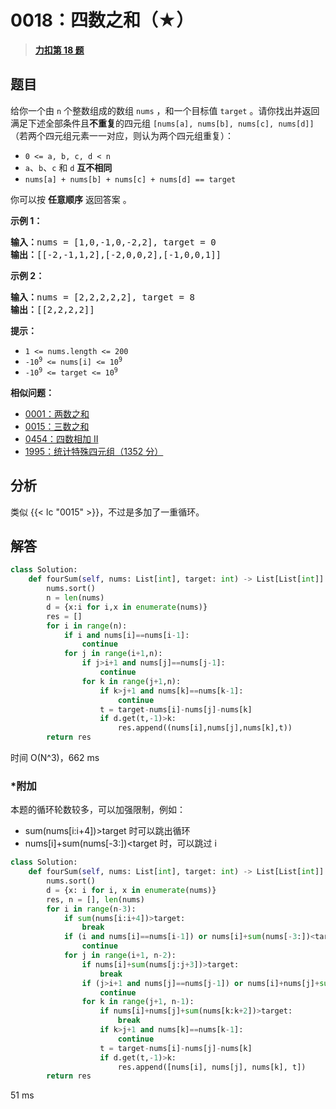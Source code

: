 # 0018：四数之和（★）


> <u>**[力扣第 18 题](https://leetcode.cn/problems/4sum/)**</u>

## 题目

<p>给你一个由 <code>n</code> 个整数组成的数组 <code>nums</code> ，和一个目标值 <code>target</code> 。请你找出并返回满足下述全部条件且<strong>不重复</strong>的四元组 <code>[nums[a], nums[b], nums[c], nums[d]]</code> （若两个四元组元素一一对应，则认为两个四元组重复）：</p>

<ul>
<li><code>0 &lt;= a, b, c, d &lt; n</code></li>
<li><code>a</code>、<code>b</code>、<code>c</code> 和 <code>d</code> <strong>互不相同</strong></li>
<li><code>nums[a] + nums[b] + nums[c] + nums[d] == target</code></li>
</ul>

<p>你可以按 <strong>任意顺序</strong> 返回答案 。</p>



<p><strong>示例 1：</strong></p>

<pre>
<strong>输入：</strong>nums = [1,0,-1,0,-2,2], target = 0
<strong>输出：</strong>[[-2,-1,1,2],[-2,0,0,2],[-1,0,0,1]]
</pre>

<p><strong>示例 2：</strong></p>

<pre>
<strong>输入：</strong>nums = [2,2,2,2,2], target = 8
<strong>输出：</strong>[[2,2,2,2]]
</pre>



<p><strong>提示：</strong></p>

<ul>
<li><code>1 &lt;= nums.length &lt;= 200</code></li>
<li><code>-10<sup>9</sup> &lt;= nums[i] &lt;= 10<sup>9</sup></code></li>
<li><code>-10<sup>9</sup> &lt;= target &lt;= 10<sup>9</sup></code></li>
</ul>


**相似问题：**
- [0001：两数之和](/leetcode/0001)
- [0015：三数之和](/leetcode/0015)
- [0454：四数相加 II](/leetcode/0454)
- [1995：统计特殊四元组（1352 分）](/leetcode/1995)


## 分析


类似 {{< lc "0015" >}}，不过是多加了一重循环。

## 解答

```python
class Solution:
    def fourSum(self, nums: List[int], target: int) -> List[List[int]]:
        nums.sort()
        n = len(nums)
        d = {x:i for i,x in enumerate(nums)}
        res = []
        for i in range(n):
            if i and nums[i]==nums[i-1]:
                continue
            for j in range(i+1,n):
                if j>i+1 and nums[j]==nums[j-1]:
                    continue
                for k in range(j+1,n):
                    if k>j+1 and nums[k]==nums[k-1]:
                        continue
                    t = target-nums[i]-nums[j]-nums[k]
                    if d.get(t,-1)>k:
                        res.append((nums[i],nums[j],nums[k],t))
        return res
```
时间 O(N^3)，662 ms

### *附加

本题的循环轮数较多，可以加强限制，例如：
- sum(nums[i:i+4])>target 时可以跳出循环
- nums[i]+sum(nums[-3:])<target 时，可以跳过 i


```python
class Solution:
    def fourSum(self, nums: List[int], target: int) -> List[List[int]]:
        nums.sort()
        d = {x: i for i, x in enumerate(nums)}
        res, n = [], len(nums)
        for i in range(n-3):
            if sum(nums[i:i+4])>target:
                break
            if (i and nums[i]==nums[i-1]) or nums[i]+sum(nums[-3:])<target:
                continue
            for j in range(i+1, n-2):
                if nums[i]+sum(nums[j:j+3])>target:
                    break
                if (j>i+1 and nums[j]==nums[j-1]) or nums[i]+nums[j]+sum(nums[-2:])<target:
                    continue
                for k in range(j+1, n-1):
                    if nums[i]+nums[j]+sum(nums[k:k+2])>target:
                        break
                    if k>j+1 and nums[k]==nums[k-1]:
                        continue
                    t = target-nums[i]-nums[j]-nums[k]
                    if d.get(t,-1)>k:
                        res.append([nums[i], nums[j], nums[k], t])
        return res
```
51 ms
